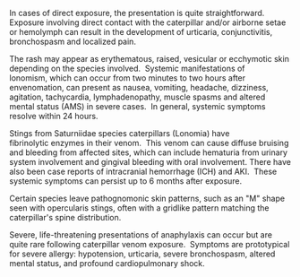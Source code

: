 In cases of direct exposure, the presentation is quite straightforward.  Exposure involving direct contact with the caterpillar and/or airborne setae or hemolymph can result in the development of urticaria, conjunctivitis, bronchospasm and localized pain.

The rash may appear as erythematous, raised, vesicular or ecchymotic skin depending on the species involved.  Systemic manifestations of lonomism, which can occur from two minutes to two hours after envenomation, can present as nausea, vomiting, headache, dizziness, agitation, tachycardia, lymphadenopathy, muscle spasms and altered mental status (AMS) in severe cases.  In general, systemic symptoms resolve within 24 hours.

Stings from Saturniidae species caterpillars (Lonomia) have fibrinolytic enzymes in their venom.  This venom can cause diffuse bruising and bleeding from affected sites, which can include hematuria from urinary system involvement and gingival bleeding with oral involvement. There have also been case reports of intracranial hemorrhage (ICH) and AKI.  These systemic symptoms can persist up to 6 months after exposure.

Certain species leave pathognomonic skin patterns, such as an "M" shape seen with opercularis stings, often with a gridlike pattern matching the caterpillar's spine distribution.

Severe, life-threatening presentations of anaphylaxis can occur but are quite rare following caterpillar venom exposure.  Symptoms are prototypical for severe allergy: hypotension, urticaria, severe bronchospasm, altered mental status, and profound cardiopulmonary shock.